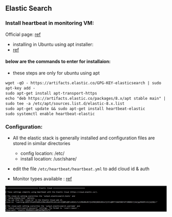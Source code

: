 Elastic Search
----------------

### Install heartbeat in monitoring VM:
Official page:
[ref](https://www.elastic.co/guide/en/beats/heartbeat/current/heartbeat-installation-configuration.html)

* installing in Ubuntu using apt installer:
* [ref](https://www.elastic.co/guide/en/beats/heartbeat/current/setup-repositories.html#_apt)

#### below are the commands to enter for installaion:
* these steps are only for ubuntu using apt
```
wget -qO - https://artifacts.elastic.co/GPG-KEY-elasticsearch | sudo apt-key add -
sudo apt-get install apt-transport-https
echo "deb https://artifacts.elastic.co/packages/8.x/apt stable main" | sudo tee -a /etc/apt/sources.list.d/elastic-8.x.list
sudo apt-get update && sudo apt-get install heartbeat-elastic
sudo systemctl enable heartbeat-elastic

```
### Configuration:
* All the elastic stack is generally installed and configuration files are stored in similar directories
    * config location: /etc/<prod-name>
    * install location: /usr/share/<prod-name>


* edit the file `/etc/heartbeat/heartbeat.yml` to add cloud id & auth
* Monitor types available : [ref](https://www.elastic.co/guide/en/beats/heartbeat/current/configuration-heartbeat-options.html)

![Updated](./Images/Capture16.PNG)

